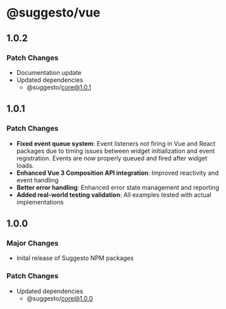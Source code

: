 # @suggesto/vue

## 1.0.2

### Patch Changes

- Documentation update
- Updated dependencies
  - @suggesto/core@1.0.1

## 1.0.1

### Patch Changes

- **Fixed event queue system**: Event listeners not firing in Vue and React packages due to timing issues between widget initialization and event registration. Events are now properly queued and fired after widget loads.
- **Enhanced Vue 3 Composition API integration**: Improved reactivity and event handling
- **Better error handling**: Enhanced error state management and reporting
- **Added real-world testing validation**: All examples tested with actual implementations

## 1.0.0

### Major Changes

- Inital release of Suggesto NPM packages

### Patch Changes

- Updated dependencies
  - @suggesto/core@1.0.0
